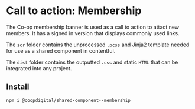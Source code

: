 # Call to action: Membership
The Co-op membership banner is used as a call to action to attact new members. It has a signed in version that displays commonly used links.

The `scr` folder contains the unprocessed `.pcss` and Jinja2 template needed for use as a shared component in contentful.

The `dist` folder contains the outputted `.css` and static `HTML` that can be integrated into any project.

## Install
`npm i @coopdigital/shared-component--membership`
